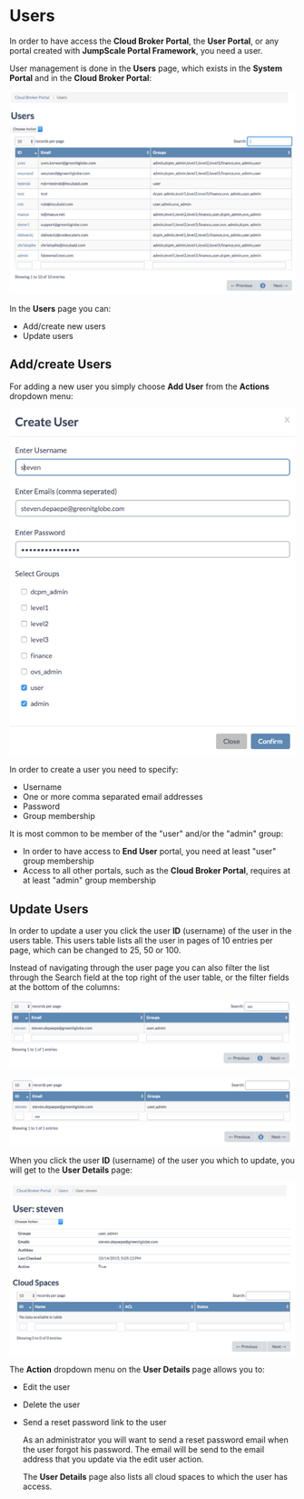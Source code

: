 # Users

In order to have access the **Cloud Broker Portal**, the **User Portal**, or any portal created with **JumpScale Portal Framework**, you need a user.

User management is done in the **Users** page, which exists in the **System Portal** and in the **Cloud Broker Portal**:

![\[\]](../../.gitbook/assets/users.png)

In the **Users** page you can:

* Add/create new users
* Update users

## Add/create Users

For adding a new user you simply choose **Add User** from the **Actions** dropdown menu:

![\[\]](../../.gitbook/assets/createuser.png)

In order to create a user you need to specify:

* Username
* One or more comma separated email addresses
* Password
* Group membership

It is most common to be member of the "user" and/or the "admin" group:

* In order to have access to **End User** portal, you need at least "user" group membership
* Access to all other portals, such as the **Cloud Broker Portal**, requires at at least "admin" group membership

## Update Users

In order to update a user you click the user **ID** \(username\) of the user in the users table. This users table lists all the user in pages of 10 entries per page, which can be changed to 25, 50 or 100.

Instead of navigating through the user page you can also filter the list through the Search field at the top right of the user table, or the filter fields at the bottom of the columns:

![](../../.gitbook/assets/searchuser.png)

![](../../.gitbook/assets/filteruser.png)

When you click the user **ID** \(username\) of the user you which to update, you will get to the **User Details** page:

![](../../.gitbook/assets/userdetails.png)

The **Action** dropdown menu on the **User Details** page allows you to:

* Edit the user
* Delete the user
* Send a reset password link to the user

  As an administrator you will want to send a reset password email when the user forgot his password. The email will be send to the email address that you update via the edit user action.

  The **User Details** page also lists all cloud spaces to which the user has access.

